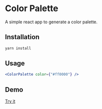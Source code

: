 # Color Palette

A simple react app to generate a color palette.

## Installation

```bash
yarn install
```

## Usage

```jsx
<ColorPalette color={"#ff0000"} />
```

## Demo

[Try it](https://color-palette.umbertolentini.com/)

